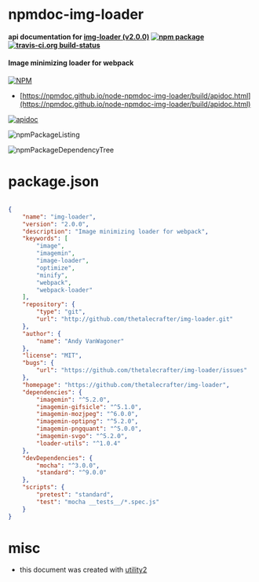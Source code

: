 # npmdoc-img-loader

#### api documentation for  [img-loader (v2.0.0)](https://github.com/thetalecrafter/img-loader)  [![npm package](https://img.shields.io/npm/v/npmdoc-img-loader.svg?style=flat-square)](https://www.npmjs.org/package/npmdoc-img-loader) [![travis-ci.org build-status](https://api.travis-ci.org/npmdoc/node-npmdoc-img-loader.svg)](https://travis-ci.org/npmdoc/node-npmdoc-img-loader)

#### Image minimizing loader for webpack

[![NPM](https://nodei.co/npm/img-loader.png?downloads=true&downloadRank=true&stars=true)](https://www.npmjs.com/package/img-loader)

- [https://npmdoc.github.io/node-npmdoc-img-loader/build/apidoc.html](https://npmdoc.github.io/node-npmdoc-img-loader/build/apidoc.html)

[![apidoc](https://npmdoc.github.io/node-npmdoc-img-loader/build/screenCapture.buildCi.browser.%252Ftmp%252Fbuild%252Fapidoc.html.png)](https://npmdoc.github.io/node-npmdoc-img-loader/build/apidoc.html)

![npmPackageListing](https://npmdoc.github.io/node-npmdoc-img-loader/build/screenCapture.npmPackageListing.svg)

![npmPackageDependencyTree](https://npmdoc.github.io/node-npmdoc-img-loader/build/screenCapture.npmPackageDependencyTree.svg)



# package.json

```json

{
    "name": "img-loader",
    "version": "2.0.0",
    "description": "Image minimizing loader for webpack",
    "keywords": [
        "image",
        "imagemin",
        "image-loader",
        "optimize",
        "minify",
        "webpack",
        "webpack-loader"
    ],
    "repository": {
        "type": "git",
        "url": "http://github.com/thetalecrafter/img-loader.git"
    },
    "author": {
        "name": "Andy VanWagoner"
    },
    "license": "MIT",
    "bugs": {
        "url": "https://github.com/thetalecrafter/img-loader/issues"
    },
    "homepage": "https://github.com/thetalecrafter/img-loader",
    "dependencies": {
        "imagemin": "^5.2.0",
        "imagemin-gifsicle": "^5.1.0",
        "imagemin-mozjpeg": "^6.0.0",
        "imagemin-optipng": "^5.2.0",
        "imagemin-pngquant": "^5.0.0",
        "imagemin-svgo": "^5.2.0",
        "loader-utils": "^1.0.4"
    },
    "devDependencies": {
        "mocha": "^3.0.0",
        "standard": "^9.0.0"
    },
    "scripts": {
        "pretest": "standard",
        "test": "mocha __tests__/*.spec.js"
    }
}
```



# misc
- this document was created with [utility2](https://github.com/kaizhu256/node-utility2)
